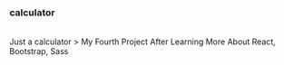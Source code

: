 <h3>calculator</h3> <br/>
Just a calculator
> My Fourth Project After Learning More About React, Bootstrap, Sass
